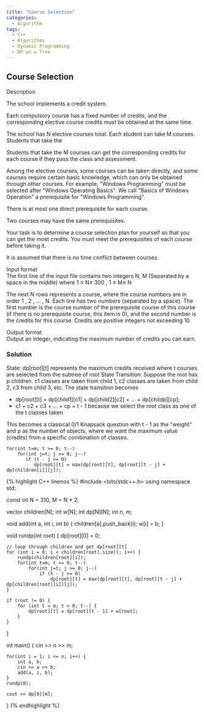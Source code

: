 ```yaml
---
title: "Course Selection"
categories:
  - Algorithm
tags:
  - C++
  - Algorithms
  - Dynamic Programming
  - DP on a Tree
---
```


## Course Selection

Description

The school implements a credit system.

Each compulsory course has a fixed number of credits, and the corresponding elective course credits must be obtained at the same time.

The school has N elective courses total. Each student can take M courses. Students that take the

Students that take the M courses can get the corresponding credits for each course if they pass the class and assessment.

Among the elective courses, some courses can be taken directly, and some courses require certain basic knowledge, which can only be obtained through other courses. For example, "Windows Programming" must be selected after "Windows Operating Basics". We call "Basics of Windows Operation" a prerequisite for "Windows Programming".

There is at most one direct prerequisite for each course.

Two courses may have the same prerequisites.

Your task is to determine a course selection plan for yourself so that you can get the most credits. You must meet the prerequisites of each course before taking it.

It is assumed that there is no time conflict between courses.

Input format  
The first line of the input file contains two integers N, M (Separated by a space in the middle) where 1 ≤ N≤ 300 , 1 ≤ M≤ N

The next N rows represents a course, where the course numbers are in order 1 , 2 , … , N. Each line has two numbers (separated by a space). The first number is the course number of the prerequisite course of this course (if there is no prerequisite course, this item is 0), and  the second number is the credits for this course. Credits are positive integers not exceeding 10.

Output format  
Output an integer, indicating the maximum number of credits you can earn.

### Solution  

State: dp[root][t] represents the maximum credits received where t courses are selected from the subtree of root
State Transition: Suppose the root has p children. c1 classes are taken from child 1, c2 classes are taken from child 2, c3 from child 3, etc. The state transition becomes
* dp[root][t] = dp[child1][c1] + dp[child2][c2] + ... + dp[childp][cp];
* c1 + c2 + c3 + ... + cp = t - 1 because we select the root class as one of the t classes taken

This becomes a classical 0/1 Knapsack question with t - 1 as the "weight" and p as the number of objects, where we want the maximum value (credits) from a specific combination of classes.

```
for(int t=m; t >= 0; t--)
    for(int j=t; j >= 0; j--)
       if (t - j >= 0)
          dp[root][t] = max(dp[root][t], dp[root][t - j] + dp[children[i]][j]);
```

{% highlight C++ linenos %}
#include <bits/stdc++.h>
using namespace std;

const int N = 310, M = N * 2;

vector<int> children[N];
int w[N];
int dp[N][N];
int n, m;

void add(int a, int i, int b) {
    children[a].push_back(i);
    w[i] = b;
}

void rundp(int root) {
    dp[root][0] = 0;

    // loop through children and get dp[root][t]
    for (int i = 0; i < children[root].size(); i++) {
        rundp(children[root][i]);
        for(int t=m; t >= 0; t--)
            for(int j=t; j >= 0; j--)
                if (t - j >= 0)
                    dp[root][t] = max(dp[root][t], dp[root][t - j] + dp[children[root][i]][j]);
    }

    if (root != 0) {
        for (int t = m; t > 0; t--) {
            dp[root][t] = dp[root][t - 1] + w[root];
        }
    }
}

int main() {
    cin >> n >> m;

    for(int i = 1; i <= n; i++) {
        int a, b;
        cin >> a >> b;
        add(a, i, b);
    }
    rundp(0);

    cout << dp[0][m];
}
{% endhighlight %}
